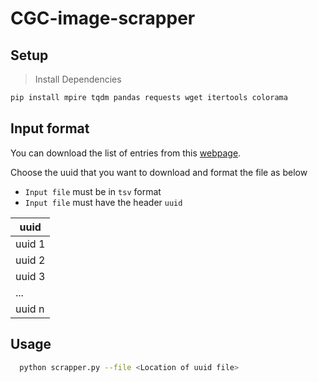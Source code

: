 # CGC-image-scrapper

## Setup

> Install Dependencies

```bash
pip install mpire tqdm pandas requests wget itertools colorama
```

## Input format

You can download the list of entries from this [webpage](https://isb-cgc.appspot.com/cohorts/filelist/).

Choose the uuid that you want to download and format the file as below

- `Input file` must be in `tsv` format
- `Input file` must have the header `uuid`

| uuid |
| - |
| uuid 1 | 
| uuid 2 | 
| uuid 3 | 
| ... |
| uuid n |

## Usage

```bash
  python scrapper.py --file <Location of uuid file>
```
